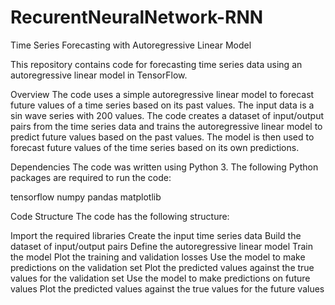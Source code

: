 # RecurentNeuralNetwork-RNN

Time Series Forecasting with Autoregressive Linear Model

This repository contains code for forecasting time series data using an autoregressive linear model in TensorFlow.

Overview
The code uses a simple autoregressive linear model to forecast future values of a time series based on its past values. The input data is a sin wave series with 200 values. The code creates a dataset of input/output pairs from the time series data and trains the autoregressive linear model to predict future values based on the past values. The model is then used to forecast future values of the time series based on its own predictions.

Dependencies
The code was written using Python 3. The following Python packages are required to run the code:

tensorflow
numpy
pandas
matplotlib

Code Structure
The code has the following structure:

Import the required libraries
Create the input time series data
Build the dataset of input/output pairs
Define the autoregressive linear model
Train the model
Plot the training and validation losses
Use the model to make predictions on the validation set
Plot the predicted values against the true values for the validation set
Use the model to make predictions on future values
Plot the predicted values against the true values for the future values


